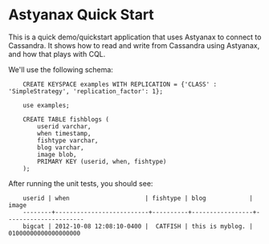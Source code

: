 Astyanax Quick Start
===========================

This is a quick demo/quickstart application that uses Astyanax to connect to Cassandra.  It shows how to read and write from Cassandra using Astyanax, and how that plays with CQL.

We'll use the following schema:

		CREATE KEYSPACE examples WITH REPLICATION = {'CLASS' : 'SimpleStrategy', 'replication_factor': 1};
  
		use examples;

		CREATE TABLE fishblogs (
			userid varchar,
			when timestamp,
			fishtype varchar,
			blog varchar,
			image blob,
			PRIMARY KEY (userid, when, fishtype)
		);

After running the unit tests, you should see:

		userid | when                     | fishtype | blog            | image
		--------+--------------------------+----------+-----------------+----------------------
		bigcat | 2012-10-08 12:08:10-0400 |  CATFISH | this is myblog. | 01000000000000000000
